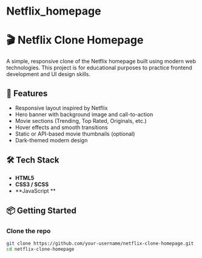 # Netflix_homepage
# 🎬 Netflix Clone Homepage

A simple, responsive clone of the Netflix homepage built using modern web technologies. This project is for educational purposes to practice frontend development and UI design skills.



## 🚀 Features

- Responsive layout inspired by Netflix
- Hero banner with background image and call-to-action
- Movie sections (Trending, Top Rated, Originals, etc.)
- Hover effects and smooth transitions
- Static or API-based movie thumbnails (optional)
- Dark-themed modern design

## 🛠️ Tech Stack

- **HTML5**
- **CSS3 / SCSS**
- **JavaScript **


## 📦 Getting Started

### Clone the repo

```bash
git clone https://github.com/your-username/netflix-clone-homepage.git
cd netflix-clone-homepage
